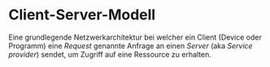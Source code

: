 # Client-Server-Modell

Eine grundlegende Netzwerkarchitektur bei welcher ein Client (Device oder Programm) eine <var>Request</var> genannte Anfrage an einen <var>Server</var> (aka <var>Service provider</var>) sendet, um Zugriff auf eine Ressource zu erhalten.